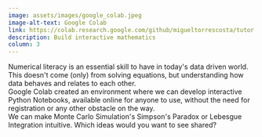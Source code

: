 ```yaml
---
image: assets/images/google_colab.jpeg
image-alt-text: Google Colab
link: https://colab.research.google.com/github/migueltorrescosta/tutor
description: Build interactive mathematics
column: 3
---
```


Numerical literacy is an essential skill to have in today's data driven world. This doesn't come (only) from solving equations, but understanding how data behaves and relates to each other.<br> Google Colab created an environment where we can develop interactive Python Notebooks, available online for anyone to use, without the need for registration or any other obstacle on the way. <br> We can make Monte Carlo Simulation's Simpson's Paradox or Lebesgue Integration intuitive. Which ideas would you want to see shared?